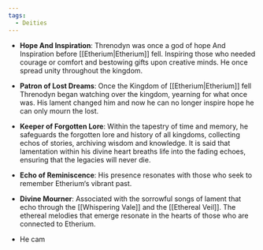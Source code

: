 ```yaml
---
tags:
  - Deities
---
```


- **Hope And Inspiration**: Threnodyn was once a god of hope And Inspiration before [[Etherium|Etherium]] fell. Inspiring those who needed courage or comfort and bestowing gifts upon creative minds. He once spread unity throughout the kingdom.

- **Patron of Lost Dreams**: Once the Kingdom of [[Etherium|Etherium]] fell Threnodyn began watching over the kingdom, yearning for what once was. His lament changed him and now he can no longer inspire hope he can only mourn the lost.
- **Keeper of Forgotten Lore**: Within the tapestry of time and memory, he safeguards the forgotten lore and history of all kingdoms, collecting echos of stories, archiving wisdom and knowledge. It is said that lamentation within his divine heart breaths life into the fading echoes, ensuring that the legacies will never die.
- **Echo of Reminiscence**: His presence resonates with those who seek to remember Etherium‘s vibrant past. 
- **Divine Mourner**: Associated with the sorrowful songs of lament that echo through the [[Whispering Vale]] and the [[Ethereal Veil]]. The ethereal melodies that emerge resonate in the hearts of those who are connected to Etherium.
- He cam 